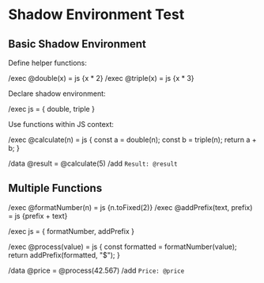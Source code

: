 # Shadow Environment Test

## Basic Shadow Environment

Define helper functions:

/exec @double(x) = js {x * 2}
/exec @triple(x) = js {x * 3}

Declare shadow environment:

/exec js = { double, triple }

Use functions within JS context:

/exec @calculate(n) = js {
  const a = double(n);
  const b = triple(n);
  return a + b;
}

/data @result = @calculate(5)
/add `Result: @result`

## Multiple Functions

/exec @formatNumber(n) = js {n.toFixed(2)}
/exec @addPrefix(text, prefix) = js {prefix + text}

/exec js = { formatNumber, addPrefix }

/exec @process(value) = js {
  const formatted = formatNumber(value);
  return addPrefix(formatted, "$");
}

/data @price = @process(42.567)
/add `Price: @price`